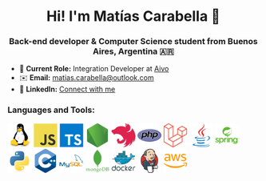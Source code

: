 <h1 align="center">Hi! I'm Matías Carabella 👾</h1>
<h3 align="center">Back-end developer & Computer Science student from Buenos Aires, Argentina 🇦🇷</h3>

- 💼 **Current Role:** Integration Developer at [Aivo](https://www.aivo.co/)
- ✉️ **Email:** [matias.carabella@outlook.com](mailto:matias.carabella@outlook.com)
- 👥 **LinkedIn:** [Connect with me](https://linkedin.com/in/matiascarabella)

<h3 align="left">Languages and Tools:</h3>
<div align="left">
<a href="https://www.linux.org/"><img src="https://github.com/devicons/devicon/blob/master/icons/linux/linux-original.svg" height="48" alt="linux" /></a>
<a href="https://developer.mozilla.org/en-US/docs/Web/JavaScript"><img src="https://github.com/devicons/devicon/blob/master/icons/javascript/javascript-original.svg" height="48" alt="javascript" /></a>
<a href="https://www.typescriptlang.org/"><img src="https://github.com/devicons/devicon/blob/master/icons/typescript/typescript-original.svg" height="48" alt="typescript" /></a>
<a href="https://nodejs.org/"><img src="https://github.com/devicons/devicon/blob/master/icons/nodejs/nodejs-original.svg" height="48" alt="nodejs" /></a>
<a href="https://nestjs.com/"><img src="https://github.com/devicons/devicon/blob/master/icons/nestjs/nestjs-original.svg" height="48" alt="nestjs" /></a>
<a href="https://www.php.net/"><img src="https://github.com/devicons/devicon/blob/master/icons/php/php-original.svg" height="48" alt="php" /></a>
<a href="https://laravel.com/"><img src="https://github.com/devicons/devicon/blob/master/icons/laravel/laravel-original.svg" height="48" alt="laravel" /></a>
<a href="https://www.java.com/"><img src="https://github.com/devicons/devicon/blob/master/icons/java/java-original.svg" height="48" alt="java" /></a>
<a href="https://spring.io/"><img src="https://github.com/devicons/devicon/blob/master/icons/spring/spring-original-wordmark.svg" height="48" alt="spring" /></a>
<a href="https://www.python.org/"><img src="https://github.com/devicons/devicon/blob/master/icons/python/python-original.svg" height="48" alt="python" /></a>
<a href="https://www.cplusplus.com/"><img src="https://github.com/devicons/devicon/blob/master/icons/cplusplus/cplusplus-original.svg" height="48" alt="cplusplus" /></a>
<a href="https://www.mysql.com/"><img src="https://github.com/devicons/devicon/blob/master/icons/mysql/mysql-original-wordmark.svg" height="48" alt="mysql" /></a>
<a href="https://www.mongodb.com/"><img src="https://github.com/devicons/devicon/blob/master/icons/mongodb/mongodb-plain-wordmark.svg" height="48" alt="mongodb" /></a>
<a href="https://www.docker.com/"><img src="https://github.com/devicons/devicon/blob/master/icons/docker/docker-original-wordmark.svg" height="48" alt="docker" /></a>
<a href="https://www.jenkins.io/"><img src="https://github.com/devicons/devicon/blob/master/icons/jenkins/jenkins-original.svg" height="48" alt="jenkins" /></a>
<a href="https://aws.amazon.com/"><img src="https://github.com/devicons/devicon/blob/master/icons/amazonwebservices/amazonwebservices-plain-wordmark.svg" height="48" alt="amazonwebservices" /></a>

</div>
